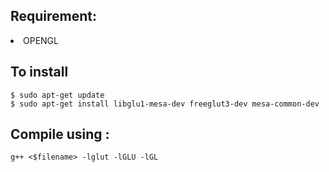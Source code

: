 ## Requirement:<br> 
<li>OPENGL</li>

## To install <br>
``` 
$ sudo apt-get update
$ sudo apt-get install libglu1-mesa-dev freeglut3-dev mesa-common-dev 
```

## Compile using :<br>
```
g++ <$filename> -lglut -lGLU -lGL
```
